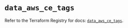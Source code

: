 # `data_aws_ce_tags`

Refer to the Terraform Registry for docs: [`data_aws_ce_tags`](https://registry.terraform.io/providers/hashicorp/aws/6.3.0/docs/data-sources/ce_tags).
